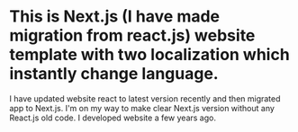 # This is Next.js (I have made migration from react.js) website template with two localization which instantly change language. 
I have updated website react to latest version recently and then migrated app to Next.js. I'm on my way to make clear Next.js version without any React.js old code. 
I developed website a few years ago.